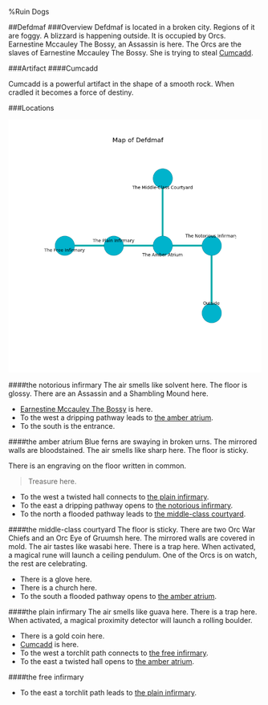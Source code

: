 %Ruin Dogs

##Defdmaf
###Overview
Defdmaf is located in a broken city. Regions of it are foggy. A blizzard is happening outside. It is occupied by Orcs. <a name="Earnestine-Mccauley-The-Bossy"></a>Earnestine Mccauley The Bossy, an Assassin is here. The Orcs are the slaves of Earnestine Mccauley The Bossy. She  is trying to steal [Cumcadd](#Cumcadd). 



###Artifact
####<a name="Cumcadd"></a>Cumcadd


Cumcadd is a powerful artifact in the shape of a smooth rock. When cradled it becomes a force of destiny. 





###Locations


![](../v2/images/Defdmaf.png)

####<a name="the-notorious-infirmary"></a>the notorious infirmary
The air smells like solvent here. The floor is glossy. There are an Assassin and a Shambling Mound here. 



* [Earnestine Mccauley The Bossy](#Earnestine-Mccauley-The-Bossy) is here.
* To the west a dripping pathway leads to [the amber atrium](#the-amber-atrium).
* To the south is the entrance.


####<a name="the-amber-atrium"></a>the amber atrium
Blue ferns are swaying in broken urns. The mirrored walls are bloodstained. The air smells like sharp here. The floor is sticky. 

There is an engraving on the floor written in common. 

> Treasure here.
>


* To the west a twisted hall connects to [the plain infirmary](#the-plain-infirmary).
* To the east a dripping pathway opens to [the notorious infirmary](#the-notorious-infirmary).
* To the north a flooded pathway leads to [the middle-class courtyard](#the-middle-class-courtyard).


####<a name="the-middle-class-courtyard"></a>the middle-class courtyard
The floor is sticky. There are two Orc War Chiefs and an Orc Eye of Gruumsh here. The mirrored walls are covered in mold. The air tastes like wasabi here. There is a trap here. When activated, a magical rune will launch a ceiling pendulum. One of the Orcs is on watch, the rest are celebrating. 



* There is a glove here.
* There is a church here.
* To the south a flooded pathway opens to [the amber atrium](#the-amber-atrium).


####<a name="the-plain-infirmary"></a>the plain infirmary
The air smells like guava here. There is a trap here. When activated, a magical proximity detector will launch a rolling boulder. 



* There is a gold coin here.
* [Cumcadd](#Cumcadd) is here.
* To the west a torchlit path connects to [the free infirmary](#the-free-infirmary).
* To the east a twisted hall opens to [the amber atrium](#the-amber-atrium).


####<a name="the-free-infirmary"></a>the free infirmary




* To the east a torchlit path leads to [the plain infirmary](#the-plain-infirmary).


